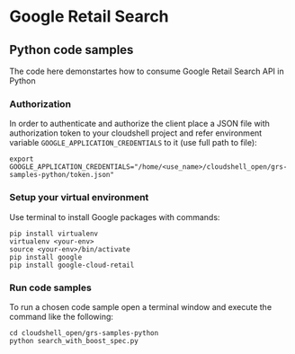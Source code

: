 # Google Retail Search
## Python code samples
The code here demonstartes how to consume Google Retail Search API in Python

### Authorization
In order to authenticate and authorize the client place a JSON file with authorization token to your cloudshell project and refer environment variable `GOOGLE_APPLICATION_CREDENTIALS` to it (use full path to file):

```
export GOOGLE_APPLICATION_CREDENTIALS="/home/<use_name>/cloudshell_open/grs-samples-python/token.json"
```
### Setup your virtual environment
Use terminal to install Google packages with commands:
```
pip install virtualenv
virtualenv <your-env>
source <your-env>/bin/activate
pip install google
pip install google-cloud-retail
```
### Run code samples
To run a chosen code sample open a terminal window and execute the command like the following:
```
cd cloudshell_open/grs-samples-python
python search_with_boost_spec.py 
```
